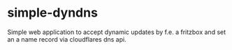 # simple-dyndns
Simple web application to accept dynamic updates by f.e. a fritzbox and set an a name record via cloudflares dns api.
